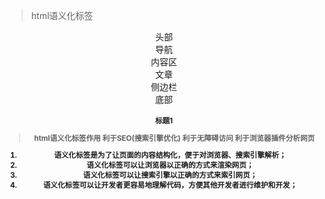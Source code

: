 > html语义化标签
<header> 头部
<nav> 导航
<section> 内容区
<article> 文章
<aside> 侧边栏
<footer> 底部
<h1> 标题1

> html语义化标签作用
利于SEO(搜索引擎优化)
利于无障碍访问
利于浏览器插件分析网页
1. 语义化标签是为了让页面的内容结构化，便于对浏览器、搜索引擎解析；
2. 语义化标签可以让浏览器以正确的方式来渲染网页；
3. 语义化标签可以让搜索引擎以正确的方式来索引网页；
4. 语义化标签可以让开发者更容易地理解代码，方便其他开发者进行维护和开发；